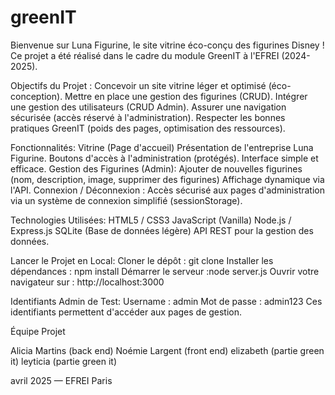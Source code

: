 # greenIT
Bienvenue sur Luna Figurine, le site vitrine éco-conçu des figurines Disney !
Ce projet a été réalisé dans le cadre du module GreenIT à l'EFREI (2024-2025).

Objectifs du Projet :
Concevoir un site vitrine léger et optimisé (éco-conception).
Mettre en place une gestion des figurines (CRUD).
Intégrer une gestion des utilisateurs (CRUD Admin).
Assurer une navigation sécurisée (accès réservé à l'administration).
Respecter les bonnes pratiques GreenIT (poids des pages, optimisation des ressources).

Fonctionnalités:
Vitrine (Page d'accueil)
Présentation de l'entreprise Luna Figurine.
Boutons d'accès à l'administration (protégés).
Interface simple et efficace.
Gestion des Figurines (Admin): Ajouter de nouvelles figurines (nom, description, image, supprimer des figurines)
Affichage dynamique via l'API.
Connexion / Déconnexion : Accès sécurisé aux pages d'administration via un système de connexion simplifié (sessionStorage).

Technologies Utilisées:
HTML5 / CSS3
JavaScript (Vanilla)
Node.js / Express.js
SQLite (Base de données légère)
API REST pour la gestion des données.

Lancer le Projet en Local:
Cloner le dépôt : git clone <lien-du-repo>
Installer les dépendances : npm install
Démarrer le serveur :node server.js
Ouvrir votre navigateur sur : http://localhost:3000

Identifiants Admin de Test:
Username : admin
Mot de passe : admin123
Ces identifiants permettent d'accéder aux pages de gestion.

Équipe Projet

Alicia Martins (back end)
Noémie Largent (front end)
elizabeth (partie green it)
leyticia (partie green it)

avril 2025 — EFREI Paris